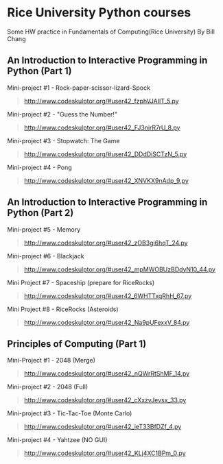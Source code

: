 # Rice University Python courses
Some HW practice in Fundamentals of Computing(Rice University)
By Bill Chang

## An Introduction to Interactive Programming in Python (Part 1)
Mini-project #1 - Rock-paper-scissor-lizard-Spock
>http://www.codeskulptor.org/#user42_fzphVJAIlT_5.py

Mini-project #2 - "Guess the Number!"
>http://www.codeskulptor.org/#user42_FJ3nirR7rU_8.py

Mini-project #3 - Stopwatch: The Game
>http://www.codeskulptor.org/#user42_DDdDiSCTzN_5.py

Mini-project #4 - Pong
>http://www.codeskulptor.org/#user42_XNVKX9nAdp_9.py

## An Introduction to Interactive Programming in Python (Part 2)
Mini-project #5 - Memory
>http://www.codeskulptor.org/#user42_zOB3gi6hqT_24.py

Mini-project #6 - Blackjack
>http://www.codeskulptor.org/#user42_mpMWOBUzBDdyN10_44.py

Mini Project #7 - Spaceship (prepare for RiceRocks)
>http://www.codeskulptor.org/#user42_6WHTTxqRhH_67.py

Mini Project #8 - RiceRocks (Asteroids)
>http://www.codeskulptor.org/#user42_Na9pUFexxV_84.py

## Principles of Computing (Part 1)
Mini-Project #1 - 2048 (Merge)
>http://www.codeskulptor.org/#user42_nQWrRtShMF_14.py

Mini-project #2 - 2048 (Full)
>http://www.codeskulptor.org/#user42_cXxzvJevsx_33.py

Mini-project #3 - Tic-Tac-Toe (Monte Carlo)
>http://www.codeskulptor.org/#user42_ieT33BfDZf_4.py

Mini-project #4 - Yahtzee (NO GUI)
>http://www.codeskulptor.org/#user42_KLj4XC1BPm_0.py
